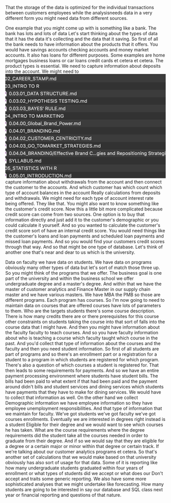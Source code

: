 That the storage of the data is optimized for the individual transactions between customers employees while the analysisneeds data in a very different form you might need data from different sources.

One example that you might come up with is something like a bank. The bank has lots and lots of data Let's start thinking about the types of data that it has the data it's collecting and the data that it saving. So first of all the bank needs to have information about the products that it offers. You would have savings accounts checking accounts and money market accounts. It also has loans for different purposes. Some examples are home mortgages business loans or car loans credit cards et cetera et cetera. The product types is essential. We need to capture information about deposits into the account. We might need to![image-20190826215716120](image-20190826215716120.png) capture information about withdrawals from the account and then connect the customer to the accounts. And which customer has which count which type of account balances in the account Really calculations from deposits and withdrawals. We might need for each type of account interest rate being offered. They like that. You might also want to know something like the customer's credit score. Now this a little bit more complicated because credit score can come from two sources. One option is to buy that information directly and just add it to the customer's demographic or you could calculate it yourself. And so you wanted to calculate the customer's credit score sort of have an internal credit score. You would need things like the customer's loans and loan payments and scheduled loan payments and missed loan payments. And so you would find your customers credit scores through that way. And so that might be one type of database. Let's think of another one that's near and dear to us which is the university. 

Data on faculty we have data on students. We have data on programs obviously many other types of data but let's sort of match those three up. So you might think of the programs that we offer. The business goal is one part of the university and within the business school we offer undergraduate degree and a master's degree. And within that we have the master of customer analytics and Finance Master in our supply chain master and we have various masters. We have MBA the PMB so those are different programs. Each program has courses. So I'm now going to need to maintain data on courses that are offered courses have lots of parameters to them. Who are the targets students there's some course description. There is how many credits there are or there prerequisites for this course other constraints on students taking the course into that sort of falls into the course data that I might have. And then you might have information about the faculty faculty to teach courses. And so you have faculty information about who is teaching a course which faculty taught which course in the past. And you'd collect that type of information about the courses and the faculty and then you need student information. So first of all students are part of programs and so there's an enrollment part or a registration for a student to a program in which students are registered for which program. There's also a question of which courses a student is registered for. That then leads to some requirements for payments. And so we have an entire payment processing environment where students have student bills. The bills had been paid to what extent if that had been paid and the payment around didn't bills and student services and dining services which students have payments that they have to make for dining services. We would have to collect that information as well. On the other hand we collect Demographic information we have employee information so they have employee unemployment responsibilities. And that type of information that we maintain for faculty. We've got students we've got faculty we've got courses enrollments. Eventually we are interested in degrees right instead is a student Eligible for their degree and we would want to see which courses he has taken. What are the course requirements where the degree requirements did the student take all the courses needed in order to graduate from their degree. And if so we would say that they are eligible for a degree or a certain major or minor within that degree or certain track. If we're talking about our customer analytics programs et cetera. So that's another set of calculations that we would make based on that university obviously has also sort of usage for that data. Some of it is reporting like how many undergraduate students graduated within four years of enrollment or what types of students did we accept or what does our Don't accept and traits some generic reporting. We also have some more sophisticated analyses that we might undertake like forecasting. How many students are going to be interested in say our database and SQL class next year or financial reporting and questions of that nature. 